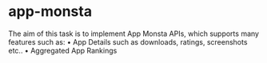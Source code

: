 # app-monsta

The aim of this task is to implement App Monsta APIs, which supports many features such as:
• App Details such as downloads, ratings, screenshots etc..
• Aggregated App Rankings
